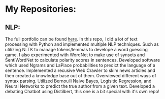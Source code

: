 # My Repositories:

## NLP:
  The full portfolio can be found [here](bridgettebxp13.github.io/NLP).
  In this repo, I did a lot of text processing with Python and implemented multiple NLP techniques. Such as utilizing NLTK to manage tokens/lemmas to develope a word guessing game. I also experimented with WordNet to make use of synsets and SentiWordNet to calculate polarity scores in sentences. Developed software which used Ngrams and LaPlace probabilities to predict the language of a sentence. Implemented a recusive Web Crawler to skim news articles and then created a knowledge base out of them. Overviewed different ways of syntax parsing. Utilized Bernoulli Naive Bayes, Logisitic Regression, and Neural Networks to predict the true author from a given text. Developed a debating Chatbot using Distilbert, this one is a bit special with it's own repo!

